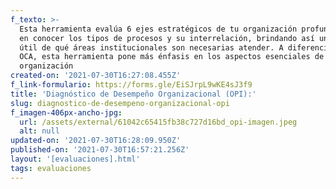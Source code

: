 ```yaml
---
f_texto: >-
  Esta herramienta evalúa 6 ejes estratégicos de tu organización profundizando
  en conocer los tipos de procesos y su interrelación, brindando así un panorama
  útil de qué áreas institucionales son necesarias atender. A diferencia del
  OCA, esta herramienta pone más énfasis en los aspectos esenciales de una
  organización
created-on: '2021-07-30T16:27:08.455Z'
f_link-formulario: https://forms.gle/EiSJrpL9wKE4sJ3f9
title: 'Diagnóstico de Desempeño Organizacional (OPI):'
slug: diagnostico-de-desempeno-organizacional-opi
f_imagen-406px-ancho-jpg:
  url: /assets/external/61042c65415fb38c727d16bd_opi-imagen.jpeg
  alt: null
updated-on: '2021-07-30T16:28:09.950Z'
published-on: '2021-07-30T16:57:21.256Z'
layout: '[evaluaciones].html'
tags: evaluaciones
---
```



